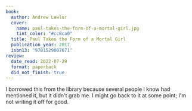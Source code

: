```yaml
---
book:
  author: Andrew Lawlor
  cover:
    name: paul-takes-the-form-of-a-mortal-girl.jpg
    tint_color: "#cc8ca0"
  title: Paul Takes the Form of a Mortal Girl
  publication_year: 2017
  isbn13: "9781529007671"
review:
  date_read: 2022-07-29
  format: paperback
  did_not_finish: true
---
```


I borrowed this from the library because several people I know had mentioned it, but it didn't grab me.
I might go back to it at some point; I'm not writing it off for good.
